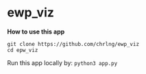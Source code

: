 # ewp_viz

**How to use this app**
```
git clone https://github.com/chrlng/ewp_viz
cd epw_viz
```
Run this app locally by:
`python3 app.py`
